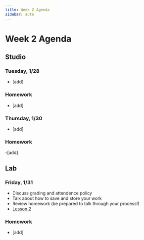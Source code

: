 ```yaml
---
title: Week 2 Agenda
sidebar: auto
---
```


# Week 2 Agenda

## Studio

### Tuesday, 1/28

- [add]

### Homework

- [add]

### Thursday, 1/30

- [add]

### Homework

-[add]

## Lab

### Friday, 1/31

- Discuss grading and attendence policy
- Talk about how to save and store your work
- Review homework (be prepared to talk through your process!)
- [Lesson 2](./-disabled)

### Homework

- [add]
